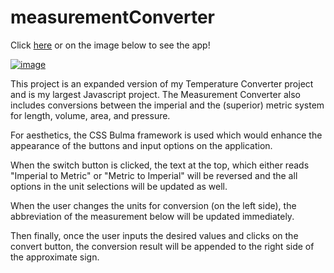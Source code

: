 # measurementConverter

Click [here](https://edmond-luu.github.io/measurementConverter) or on the image below to see the app!

[![image](https://user-images.githubusercontent.com/26613209/186978631-5b56f06e-4c71-4e67-9ea7-76cc97c3f9e1.png)](https://edmond-luu.github.io/measurementConverter)


This project is an expanded version of my Temperature Converter project and is my largest Javascript project. The Measurement Converter also includes conversions between the imperial and the (superior) metric system for length, volume, area, and pressure.

For aesthetics, the CSS Bulma framework is used which would enhance the appearance of the buttons and input options on the application.

When the switch button is clicked, the text at the top, which either reads "Imperial to Metric" or "Metric to Imperial" will be reversed and the all options in the unit selections will be updated as well.

When the user changes the units for conversion (on the left side), the abbreviation of the measurement below will be updated immediately.

Then finally, once the user inputs the desired values and clicks on the convert button, the conversion result will be appended to the right side of the approximate sign.
